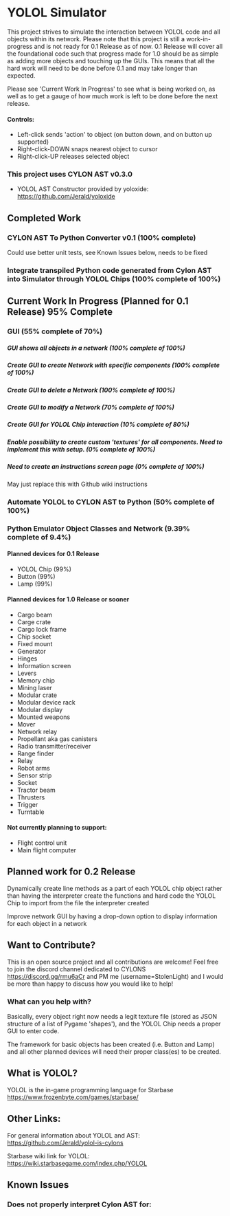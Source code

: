 # YOLOL Simulator
This project strives to simulate the interaction between YOLOL code and all objects within its network. Please note that this project is still a work-in-progress and is not ready for 0.1 Release as of now. 0.1 Release will cover all the foundational code such that progress made for 1.0 should be as simple as adding more objects and touching up the GUIs. This means that all the hard work will need to be done before 0.1 and may take longer than expected.

Please see 'Current Work In Progress' to see what is being worked on, as well as to get a gauge of how much work is left to be done before the next release.

#### Controls:
- Left-click sends 'action' to object (on button down, and on button up supported)
- Right-click-DOWN snaps nearest object to cursor
- Right-click-UP releases selected object 

### This project uses CYLON AST v0.3.0
- YOLOL AST Constructor provided by yoloxide: https://github.com/Jerald/yoloxide

## Completed Work

### CYLON AST To Python Converter v0.1 (100% complete)
Could use better unit tests, see Known Issues below, needs to be fixed

### Integrate transpiled Python code generated from Cylon AST into Simulator through YOLOL Chips (100% complete of 100%)

## Current Work In Progress (Planned for 0.1 Release) 95% Complete

### GUI (55% complete of 70%)

##### GUI shows all objects in a network (100% complete of 100%)
##### Create GUI to create Network with specific components (100% complete of 100%)
##### Create GUI to delete a Network (100% complete of 100%)
##### Create GUI to modify a Network (70% complete of 100%)
##### Create GUI for YOLOL Chip interaction (10% complete of 80%)
##### Enable possibility to create custom 'textures' for all components. Need to implement this with setup. (0% complete of 100%)
##### Need to create an instructions screen page (0% complete of 100%)
May just replace this with Github wiki instructions

### Automate YOLOL to CYLON AST to Python (50% complete of 100%)

### Python Emulator Object Classes and Network (9.39% complete of 9.4%)
#### Planned devices for 0.1 Release 
- YOLOL Chip (99%)
- Button (99%)
- Lamp (99%)

#### Planned devices for 1.0 Release or sooner
- Cargo beam
- Carge crate
- Cargo lock frame
- Chip socket
- Fixed mount
- Generator
- Hinges
- Information screen
- Levers
- Memory chip
- Mining laser
- Modular crate
- Modular device rack
- Modular display
- Mounted weapons
- Mover
- Network relay
- Propellant aka gas canisters
- Radio transmitter/receiver
- Range finder
- Relay
- Robot arms
- Sensor strip
- Socket
- Tractor beam
- Thrusters
- Trigger
- Turntable

#### Not currently planning to support:
- Flight control unit
- Main flight computer

## Planned work for 0.2 Release
Dynamically create line methods as a part of each YOLOL chip object rather than having the interpreter create the functions and hard code the YOLOL Chip to import from the file the interpreter created

Improve network GUI by having a drop-down option to display information for each object in a network

## Want to Contribute?
This is an open source project and all contributions are welcome! Feel free to join the discord channel dedicated to CYLONS https://discord.gg/rmu6aCr and PM me (username=StolenLight) and I would be more than happy to discuss how you would like to help!

### What can you help with? 
Basically, every object right now needs a legit texture file (stored as JSON structure of a list of Pygame 'shapes'), and the YOLOL Chip needs a proper GUI to enter code.

The framework for basic objects has been created (i.e. Button and Lamp) and all other planned devices will need their proper class(es) to be created.

## What is YOLOL?
YOLOL is the in-game programming language for Starbase https://www.frozenbyte.com/games/starbase/

## Other Links:
For general information about YOLOL and AST: https://github.com/Jerald/yolol-is-cylons

Starbase wiki link for YOLOL: https://wiki.starbasegame.com/index.php/YOLOL


## Known Issues
### Does not properly interpret Cylon AST for:

